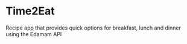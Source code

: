 # Time2Eat
Recipe app that provides quick options for breakfast, lunch and dinner using the Edamam API
